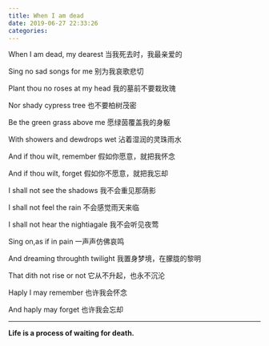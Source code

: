 ```yaml
---
title: When I am dead
date: 2019-06-27 22:33:26
categories:
---
```



When I am dead, my dearest
当我死去时，我最亲爱的

Sing no sad songs for me
别为我哀歌悲切

Plant thou no roses at my head
我的墓前不要栽玫瑰

Nor shady cypress tree
也不要柏树茂密

Be the green grass above me
愿绿茵覆盖我的身躯

With showers and dewdrops wet
沾着湿润的灵珠雨水

And if thou wilt, remember
假如你愿意，就把我怀念

And if thou wilt, forget
假如你不愿意，就把我忘却

I shall not see the shadows
我不会重见那荫影

I shall not feel the rain
不会感觉雨天来临

I shall not hear the nightiagale
我不会听见夜莺

Sing on,as if in pain
一声声仿佛哀鸣

And dreaming throughth twilight
我置身梦境，在朦胧的黎明

That dith not rise or not
它从不升起，也永不沉沦

Haply I may remember
也许我会怀念

And haply may forget
也许我会忘却

----

**Life is a process of waiting for death.**
